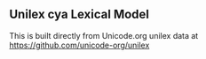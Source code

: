 Unilex cya Lexical Model
----------------------

This is built directly from Unicode.org unilex data at
https://github.com/unicode-org/unilex
